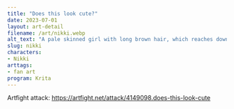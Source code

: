 ```yaml
---
title: "Does this look cute?"
date: 2023-07-01
layout: art-detail
filename: /art/nikki.webp
alt_text: "A pale skinned girl with long brown hair, which reaches down to her legs. She is wearing a baggy purple jacket, with a very short black skirt. She's asking the question in her head, &quot;is this outfit cute?&quot;"
slug: nikki
characters:
- Nikki
arttags:
- fan art
program: Krita
---
```

Artfight attack: https://artfight.net/attack/4149098.does-this-look-cute
